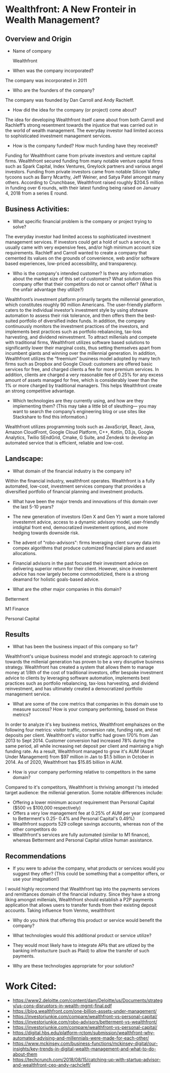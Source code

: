 # Wealthfront: A New Fronteir in Wealth Management? 

## Overview and Origin

* Name of company

    Wealthfront

* When was the company incorporated?

The company was incorporated in 2011

* Who are the founders of the company?

The company was founded by Dan Carroll and Andy Rachleff.

* How did the idea for the company (or project) come about?

The idea for developing Wealthfront itself came about from both Carroll and Rachleff’s strong resentment towards the injustice that was carried out in the world of wealth management. The everyday investor had limited access to sophisticated investment management services.

* How is the company funded? How much funding have they received?

Funding for Wealthfront came from private investors and venture capital firms. Wealthfront secured funding from many notable venture capital firms such as Spark Capital, Index Ventures, Greylock partners and various angel investors. Funding from private investors came from notable Silicon Valley tycoons such as Barry Mcarthy, Jeff Weiner, and Satya Patel amongst many others. According to Crunchbase, Wealthfront raised roughly $204.5 million in funding over 6 rounds, with their latest funding being raised on January 4, 2018 from a series E round.


## Business Activities:

* What specific financial problem is the company or project trying to solve?

The everyday investor had limited access to sophisticated investment management services. If investors could get a hold of such a service, it usually came with very expensive fees, and/or high minimum account size requirements. Rachleff and Carroll wanted to create a company that cemented its values on the grounds of convenience, web and/or software based experiences, low-priced accessibility, and transparency.

* Who is the company's intended customer?  Is there any information about the market size of this set of customers? What solution does this company offer that their competitors do not or cannot offer? (What is the unfair advantage they utilize?)

Wealthfront’s investment platform primarily targets the millennial generation, which constitutes roughly 90 million Americans. The user-friendly platform caters to the individual investor’s investment style by using sfotware automation to assess their risk tolerance, and then offers them the best-suited portfolio of diversified index funds. In addition, the company continuously monitors the investment practices of the investors, and implements best practices such as portfolio rebalancing, tax-loss harvesting, and dividend reinvestment. To attract millenials and compete with traditional firms, Wealthfront utilizes software based solutions to significantly lower their marginal costs, thus setting themselves apart from incumbent giants and winning over the millennial generation. In addition, Wealthfront utilizes the “freemium” business model adopted by many tech firms such as Dropbox and Google Cloud: customers are offered basic services for free, and charged clients a fee for more premium services. In addition, clients are charged a very reasonable fee of 0.25% for any excess amount of assets managed for free, which is considerably lower than the 1% or more charged by traditional managers. This helps Wealthfront create an strong competitive advantage. 


* Which technologies are they currently using, and how are they implementing them? (This may take a little bit of sleuthing–– you may want to search the company’s engineering blog or use sites like Stackshare to find this information.)

Wealthfront utilizes programming tools such as JavaScript, React, Java, Amazon CloudFront, Google Cloud Platform, C++, Kotlin, D3.js, Google Analytics, Twilio SEndGrid, Cmake, G Suite, and Zendesk to develop an automated service that is efficient, reliable and low-cost. 


## Landscape:

* What domain of the financial industry is the company in?

Within the financial industry, wealthfront operates. Wealthfront is a fully automated, low-cost,  investment services company that provides a diversified portfolio of financial planning and investment products.

* What have been the major trends and innovations of this domain over the last 5-10 years?

- The new generation of investors (Gen X and Gen Y) want a more tailored investemnt advice, access to a dynamic advisory model, user-friendly intdigital front end, democratized investement options, and more hedging towards downside risk. 

- The advent of "robo-advisors": firms leveraging client survey data into compex algorithms that produce cutomized financial plans and asset allocations. 

- Financial advisors in the past focused their investment advice on delivering superior return for their client. However, since investement advice has now largely become commodotizied, there is a strong deamand for holistic goals-based advice. 


* What are the other major companies in this domain?

Betterment

M1 Finance 

Personal Capital 

## Results

* What has been the business impact of this company so far?

Wealthfront's unique business model and strategic approach to catering towards the millenial generation has proven to be a very disruptive business strategy. Wealthfront has created a system that allows them to manage money at 1/8th of the cost of traditional investors, offer bespoke investment advice to clients by leveraging software automation, implements best practices such as portfolio rebalancing, tax-loss harvesting, and dividend reinvestment, and has ultimately created a democratized portfolio management service.


* What are some of the core metrics that companies in this domain use to measure success? How is your company performing, based on these metrics?

In order to analyze it's key business metrics, Wealthfront emphaiszes on the following four metrics: visitor traffic, conversion rate, funding rate, and net deposits per client. Wealthfront's visitor traffic had grown 170% from Jan 2013 to Sept 2014. Customer conversion had increased 78% during the same period, all while increasing net deposit per client and maintaing a high funding rate. As a result, Wealthfront managed to grow it's AUM (Asset Under Management) from $97 million in Jan to $1.5 billion in October in 2014. As of 2020, Wealthfront has $15.85 billion in AUM. 

* How is your company performing relative to competitors in the same domain?

Compared to it's competitors, Wealthfront is thriving amongst i'ts inteded target audience: the millenial generation. Some notable differences include:

- Offering a lower minimum acount requirement than Personal Capital ($500 vs $100,000 respectively)
- Offers a very low management fee at 0.25% of AUM per year (compared to Betterment's 0.25- 0.4% and Personal Capital's 0.49%)
- Wealthfront supports 529 college savings accounts, whereas non of the other competitors do
- Wealthfront's services are fully automated (similar to M1 finance), whereas Betterment and Personal Capital utilize human assistance. 


## Recommendations

* If you were to advise the company, what products or services would you suggest they offer? (This could be something that a competitor offers, or use your imagination!)

I would highly reccomend that Wealthfront tap into the payments services and remittances domain of the financial industry. Since they have a strong liking amongst millenials, Wealthfront should establish a P2P payments application that allows users to transfer funds from their existing deposit accounts. Taking influence from Venmo, wealthfront 

* Why do you think that offering this product or service would benefit the company?

* What technologies would this additional product or service utilize?

- They would most likely have to integrate APIs that are utlized by the banking infrastucture (such as Plaid) to allow the transfer of such payments. 

* Why are these technologies appropriate for your solution?

# Work Cited: 
- https://www2.deloitte.com/content/dam/Deloitte/us/Documents/strategy/us-cons-disruptors-in-wealth-mgmt-final.pdf
- https://blog.wealthfront.com/one-billion-assets-under-management/
- https://investorjunkie.com/compare/wealthfront-vs-personal-capital/
- https://investorjunkie.com/robo-advisors/betterment-vs-wealthfront/
- https://investorjunkie.com/compare/wealthfront-vs-personal-capital/
- https://digital.hbs.edu/platform-rctom/submission/wealthfront-why-automated-advising-and-millennials-were-made-for-each-other/
- https://www.mckinsey.com/business-functions/mckinsey-digital/our-insights/key-trends-in-digital-wealth-management-and-what-to-do-about-them
- https://techcrunch.com/2018/08/15/catching-up-with-startup-advisor-and-wealthfront-ceo-andy-rachcleff/



